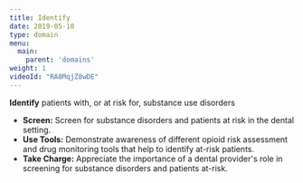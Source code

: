 ```yaml
---
title: Identify
date: 2019-05-10
type: domain
menu:
  main:
    parent: 'domains'
weight: 1
videoId: "RA8MqjZ8wDE"
---
```

__Identify__ patients with, or at risk for, substance use disorders

* __Screen:__ Screen for substance disorders and patients at risk in the dental setting.
* __Use Tools:__ Demonstrate awareness of different opioid risk assessment and drug monitoring tools that help to identify at-risk patients.
* __Take Charge:__ Appreciate the importance of a dental provider's role in screening for substance disorders and patients at-risk.

